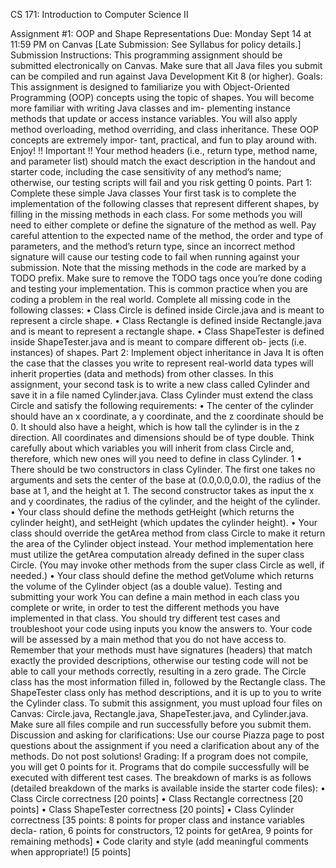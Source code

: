 CS 171: Introduction to Computer Science II

Assignment #1: OOP and Shape Representations
Due: Monday Sept 14 at 11:59 PM on Canvas [Late Submission: See Syllabus for policy details.]
Submission Instructions: This programming assignment should be submitted electronically on Canvas. Make sure that all Java files you submit can be compiled and run against Java Development Kit 8 (or higher).
Goals: This assignment is designed to familiarize you with Object-Oriented Programming (OOP) concepts using the topic of shapes. You will become more familiar with writing Java classes and im- plementing instance methods that update or access instance variables. You will also apply method overloading, method overriding, and class inheritance. These OOP concepts are extremely impor- tant, practical, and fun to play around with. Enjoy!
!! Important !! Your method headers (i.e., return type, method name, and parameter list) should match the exact description in the handout and starter code, including the case sensitivity of any method’s name; otherwise, our testing scripts will fail and you risk getting 0 points.
Part 1: Complete these simple Java classes
Your first task is to complete the implementation of the following classes that represent different shapes, by filling in the missing methods in each class. For some methods you will need to either complete or define the signature of the method as well. Pay careful attention to the expected name of the method, the order and type of parameters, and the method’s return type, since an incorrect method signature will cause our testing code to fail when running against your submission.
Note that the missing methods in the code are marked by a TODO prefix. Make sure to remove the TODO tags once you’re done coding and testing your implementation. This is common practice when you are coding a problem in the real world. Complete all missing code in the following classes:
• Class Circle is defined inside Circle.java and is meant to represent a circle shape.
• Class Rectangle is defined inside Rectangle.java and is meant to represent a rectangle shape.
• Class ShapeTester is defined inside ShapeTester.java and is meant to compare different ob- jects (i.e. instances) of shapes.
Part 2: Implement object inheritance in Java
It is often the case that the classes you write to represent real-world data types will inherit properties (data and methods) from other classes. In this assignment, your second task is to write a new class called Cylinder and save it in a file named Cylinder.java. Class Cylinder must extend the class Circle and satisfy the following requirements:
• The center of the cylinder should have an x coordinate, a y coordinate, and the z coordinate should be 0. It should also have a height, which is how tall the cylinder is in the z direction. All coordinates and dimensions should be of type double. Think carefully about which variables you will inherit from class Circle and, therefore, which new ones will you need to define in class Cylinder.
1
• There should be two constructors in class Cylinder. The first one takes no arguments and sets the center of the base at (0.0,0.0,0.0), the radius of the base at 1, and the height at 1. The second constructor takes as input the x and y coordinates, the radius of the cylinder, and the height of the cylinder.
• Your class should define the methods getHeight (which returns the cylinder height), and setHeight (which updates the cylinder height).
• Your class should override the getArea method from class Circle to make it return the area of the Cylinder object instead. Your method implementation here must utilize the getArea computation already defined in the super class Circle. (You may invoke other methods from the super class Circle as well, if needed.)
• Your class should define the method getVolume which returns the volume of the Cylinder object (as a double value).
Testing and submitting your work
You can define a main method in each class you complete or write, in order to test the different methods you have implemented in that class. You should try different test cases and troubleshoot your code using inputs you know the answers to. Your code will be assessed by a main method that you do not have access to. Remember that your methods must have signatures (headers) that match exactly the provided descriptions, otherwise our testing code will not be able to call your methods correctly, resulting in a zero grade.
The Circle class has the most information filled in, followed by the Rectangle class. The ShapeTester class only has method descriptions, and it is up to you to write the Cylinder class. To submit this assignment, you must upload four files on Canvas: Circle.java, Rectangle.java, ShapeTester.java, and Cylinder.java. Make sure all files compile and run successfully before you submit them.
Discussion and asking for clarifications: Use our course Piazza page to post questions about the assignment if you need a clarification about any of the methods. Do not post solutions!
Grading: If a program does not compile, you will get 0 points for it. Programs that do compile successfully will be executed with different test cases. The breakdown of marks is as follows (detailed breakdown of the marks is available inside the starter code files):
• Class Circle correctness [20 points]
• Class Rectangle correctness [20 points]
• Class ShapeTester correctness [20 points]
• Class Cylinder correctness [35 points: 8 points for proper class and instance variables decla- ration, 6 points for constructors, 12 points for getArea, 9 points for remaining methods]
• Code clarity and style (add meaningful comments when appropriate!) [5 points]
